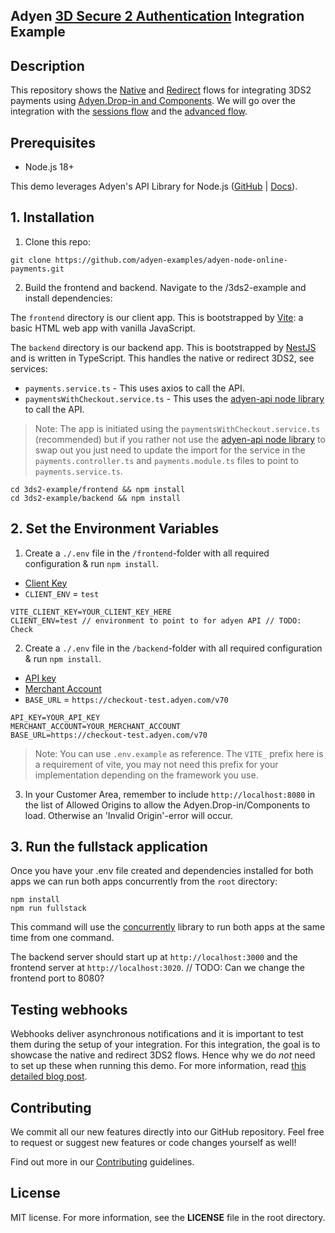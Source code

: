 ## Adyen [3D Secure 2 Authentication](https://docs.adyen.com/online-payments/3d-secure/) Integration Example

## Description
This repository shows  the [Native](https://docs.adyen.com/online-payments/3d-secure/native-3ds2/) and [Redirect](https://docs.adyen.com/online-payments/3d-secure/redirect-3ds2/) flows for integrating 3DS2 payments using [Adyen.Drop-in and Components](https://github.com/Adyen/adyen-web).
We will go over the integration with the [sessions flow](https://docs.adyen.com/online-payments/build-your-integration/#create-payment-session) and the [advanced flow](https://docs.adyen.com/online-payments/build-your-integration/additional-use-cases/advanced-flow-integration/).


## Prerequisites
- Node.js 18+ 

This demo leverages Adyen's API Library for Node.js ([GitHub](https://github.com/Adyen/adyen-node-api-library) | [Docs](https://docs.adyen.com/development-resources/libraries#javascript)).


## 1. Installation

1. Clone this repo:

```
git clone https://github.com/adyen-examples/adyen-node-online-payments.git
```


2. Build the frontend and backend. Navigate to the /3ds2-example and install dependencies:

The `frontend` directory is our client app. This is bootstrapped by [Vite](https://vitejs.dev/): a basic HTML web app with vanilla JavaScript. 

The `backend` directory is our backend app. This is bootstrapped by [NestJS](https://nestjs.com/) and is written in TypeScript. This handles the native or redirect 3DS2, see services:
- `payments.service.ts` - This uses axios to call the API.
- `paymentsWithCheckout.service.ts` - This uses the [adyen-api node library](https://www.npmjs.com/package/@adyen/api-library) to call the API.
> Note: The app is initiated using the `paymentsWithCheckout.service.ts` (recommended) but if you rather not use the [adyen-api node library](https://www.npmjs.com/package/@adyen/api-library) to swap out you just need to update the import for the service in the `payments.controller.ts` and `payments.module.ts` files to point to `payments.service.ts`.

```
cd 3ds2-example/frontend && npm install
cd 3ds2-example/backend && npm install
```

## 2. Set the Environment Variables
1. Create a `./.env` file in the `/frontend`-folder with all required configuration & run `npm install`.
  - [Client Key](https://docs.adyen.com/user-management/client-side-authentication)
  - `CLIENT_ENV` = `test`

```
VITE_CLIENT_KEY=YOUR_CLIENT_KEY_HERE
CLIENT_ENV=test // environment to point to for adyen API // TODO: Check
```

2. Create a `./.env` file in the `/backend`-folder with all required configuration & run `npm install`.
  - [API key](https://docs.adyen.com/user-management/how-to-get-the-api-key)
  - [Merchant Account](https://docs.adyen.com/account/account-structure)
  - `BASE_URL` = `https://checkout-test.adyen.com/v70`

```
API_KEY=YOUR_API_KEY
MERCHANT_ACCOUNT=YOUR_MERCHANT_ACCOUNT
BASE_URL=https://checkout-test.adyen.com/v70
```

> Note: You can use `.env.example` as reference. The `VITE_` prefix here is a requirement of vite, you may not need this prefix for your implementation depending on the framework you use.

3. In your Customer Area, remember to include `http://localhost:8080` in the list of Allowed Origins to allow the Adyen.Drop-in/Components to load. Otherwise an 'Invalid Origin'-error will occur.

   
## 3. Run the fullstack application
Once you have your .env file created and dependencies installed for both apps we can run both apps concurrently from the `root` directory:

```
npm install
npm run fullstack
```

This command will use the [concurrently](https://www.npmjs.com/package/concurrently) library to run both apps at the same time from one command.

The backend server should start up at `http://localhost:3000` and the frontend server at `http://localhost:3020`.
// TODO: Can we change the frontend port to 8080?


## Testing webhooks

Webhooks deliver asynchronous notifications and it is important to test them during the setup of your integration.
For this integration, the goal is to showcase the native and redirect 3DS2 flows. Hence why we do _not_ need to set up these when running this demo. For more information, read [this detailed blog post](https://www.adyen.com/blog/Integrating-webhooks-notifications-with-Adyen-Checkout).


## Contributing

We commit all our new features directly into our GitHub repository. Feel free to request or suggest new features or code changes yourself as well!

Find out more in our [Contributing](https://github.com/adyen-examples/.github/blob/main/CONTRIBUTING.md) guidelines.

## License

MIT license. For more information, see the **LICENSE** file in the root directory.
